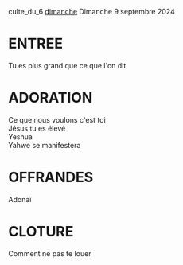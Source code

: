 culte_du_6
[dimanche](dimanche)
Dimanche 9 septembre 2024  
      
# ENTREE
Tu es plus grand que ce que l'on dit  

# ADORATION
Ce que nous voulons c'est toi  
Jésus tu es élevé  
Yeshua  
Yahwe se manifestera  

# OFFRANDES
Adonaï

# CLOTURE
Comment ne pas te louer 
 
